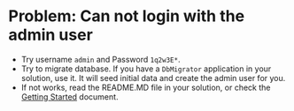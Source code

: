 # Problem: Can not login with the admin user

* Try username `admin` and Password `1q2w3E*`.
* Try to migrate database. If you have a `DbMigrator` application in your solution, use it. It will seed initial data and create the admin user for you.
* If not works, read the README.MD file in your solution, or check the [Getting Started](https://abp.io/docs/latest/get-started) document.
